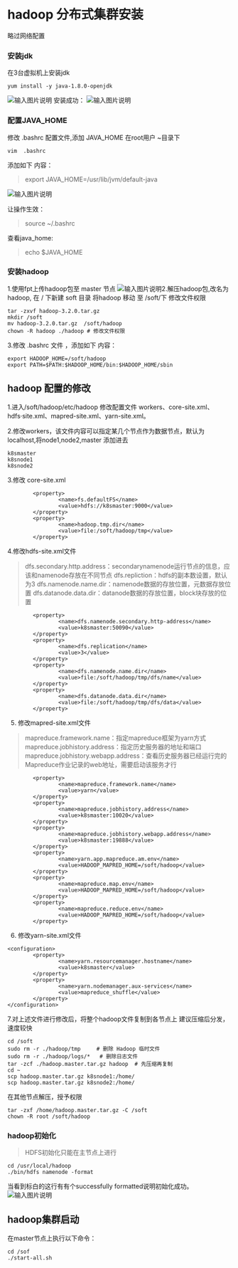 # hadoop 分布式集群安装

略过网络配置
### 安装jdk
在3台虚拟机上安装jdk

```
yum install -y java-1.8.0-openjdk
```
![输入图片说明](https://raw.githubusercontent.com/dfdbb/MyMakdownPhoto/master/2022/objMw5ayGINvnmwM.png)
安装成功：
![输入图片说明](https://raw.githubusercontent.com/dfdbb/MyMakdownPhoto/master/2022/fjoH6RuvFfseUo9c.png)

### 配置JAVA_HOME
修改 .bashrc 配置文件,添加 JAVA_HOME 
在root用户 ~目录下
```shell
vim  .bashrc
```
添加如下 内容：
> export JAVA_HOME=/usr/lib/jvm/default-java

![输入图片说明](https://raw.githubusercontent.com/dfdbb/MyMakdownPhoto/master/2022/gwZF0dpKoVeMQVTu.png)

让操作生效：
>  source ~/.bashrc

查看java_home:
>  echo $JAVA_HOME




### 安装hadoop
1.使用fpt上传hadoop包至  master 节点
![输入图片说明](https://raw.githubusercontent.com/dfdbb/MyMakdownPhoto/master/2022/GzAB4nIpOFN3iE6p.png)2.解压hadoop包,改名为 hadoop, 在 /  下新建 soft 目录 将hadoop 移动 至 /soft/下 修改文件权限
```shell
tar -zxvf hadoop-3.2.0.tar.gz
mkdir /soft
mv hadoop-3.2.0.tar.gz  /soft/hadoop
chown -R hadoop ./hadoop # 修改文件权限
```
3.修改 .bashrc 文件 ，添加如下 内容：
 ```
export HADOOP_HOME=/soft/hadoop
export PATH=$PATH:$HADOOP_HOME/bin:$HADOOP_HOME/sbin
```

## hadoop 配置的修改
1.进入/soft/hadoop/etc/hadoop 修改配置文件  workers、core-site.xml、hdfs·site.xml、mapred-site.xml、yarn-site.xml。

2.修改workers，该文件内容可以指定某几个节点作为数据节点，默认为localhost,将node1,node2,master 添加进去

```shll
k8smaster
k8snode1
k8snode2
```
3.修改 core-site.xml

```
		<property>
                <name>fs.defaultFS</name>
                <value>hdfs://k8smaster:9000</value>
        </property>
        <property>
                <name>hadoop.tmp.dir</name>
                <value>file:/soft/hadoop/tmp</value>
        </property>
```

4.修改hdfs-site.xml文件
> dfs.secondary.http.address：secondarynamenode运行节点的信息，应该和namenode存放在不同节点
dfs.repliction：hdfs的副本数设置，默认为3
dfs.namenode.name.dir：namenode数据的存放位置，元数据存放位置
dfs.datanode.data.dir：datanode数据的存放位置，block块存放的位置


```shell
		<property>
                <name>dfs.namenode.secondary.http-address</name>
                <value>k8smaster:50090</value>
        </property>
        <property>
                <name>dfs.replication</name>
                <value>3</value>
        </property>
        <property>
                <name>dfs.namenode.name.dir</name>
                <value>file:/soft/hadoop/tmp/dfs/name</value>
        </property>
        <property>
                <name>dfs.datanode.data.dir</name>
                <value>file:/soft/hadoop/tmp/dfs/data</value>
        </property>
```

5. 修改mapred-site.xml文件
>mapreduce.framework.name：指定mapreduce框架为yarn方式
mapreduce.jobhistory.address：指定历史服务器的地址和端口
mapreduce.jobhistory.webapp.address：查看历史服务器已经运行完的Mapreduce作业记录的web地址，需要启动该服务才行

```
        <property>
                <name>mapreduce.framework.name</name>
                <value>yarn</value>
        </property>
        <property>
                <name>mapreduce.jobhistory.address</name>
                <value>k8smaster:10020</value>
        </property>
        <property>
                <name>mapreduce.jobhistory.webapp.address</name>
                <value>k8smaster:19888</value>
        </property>
        <property>
                <name>yarn.app.mapreduce.am.env</name>
                <value>HADOOP_MAPRED_HOME=/soft/hadoop</value>
        </property>
        <property>
                <name>mapreduce.map.env</name>
                <value>HADOOP_MAPRED_HOME=/soft/hadoop</value>
        </property>
        <property>
                <name>mapreduce.reduce.env</name>
                <value>HADOOP_MAPRED_HOME=/soft/hadoop</value>
        </property> 
```

6. 修改yarn-site.xml文件
```
<configuration>
        <property>
                <name>yarn.resourcemanager.hostname</name>
                <value>k8smaster</value>
        </property>
        <property>
                <name>yarn.nodemanager.aux-services</name>
                <value>mapreduce_shuffle</value>
        </property>
</configuration>
```

7.对上述文件进行修改后，将整个hadoop文件复制到各节点上
建议压缩后分发，速度较快

```
cd /soft
sudo rm -r ./hadoop/tmp     # 删除 Hadoop 临时文件
sudo rm -r ./hadoop/logs/*   # 删除日志文件
tar -zcf ./hadoop.master.tar.gz hadoop  # 先压缩再复制
cd ~
scp hadoop.master.tar.gz k8snode1:/home/
scp hadoop.master.tar.gz k8snode2:/home/
```

在其他节点解压，授予权限
```
tar -zxf /home/hadoop.master.tar.gz -C /soft
chown -R root /soft/hadoop
```

### hadoop初始化
> HDFS初始化只能在主节点上进行

```
cd /usr/local/hadoop 
./bin/hdfs namenode -format
```
当看到标白的这行有有个successfully formatted说明初始化成功。
![输入图片说明](https://raw.githubusercontent.com/dfdbb/MyMakdownPhoto/master/2022/YdMXfvfLLQFH8dU6.png)


## hadoop集群启动
在master节点上执行以下命令：

```
cd /sof
./start-all.sh
```


<!--stackedit_data:
eyJoaXN0b3J5IjpbLTEwNzY0OTk5MjAsMTUzNzY3ODQ3NCwtMT
Q5MzEwMjg5NiwtODU4MDA2MDg0LC0xNTc1NzI1Njg1LDI0ODE1
NDYyMywxMjY1MjM0ODUsMTc2OTEwMTEyNSwxOTY2NzU0NDAyLD
IxNDczNDA2NjUsNDUyOTUxNDA5LDExNTAxMzA4MTUsMTYxMTM0
NzAzNywtMjA4ODc0NjYxMiwxNDUyMjk2MjkxXX0=
-->